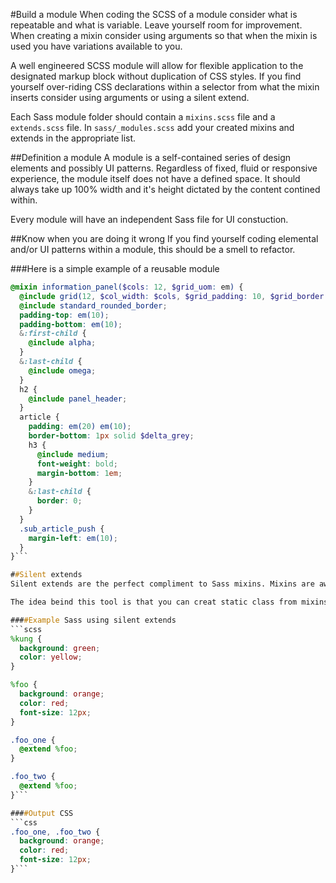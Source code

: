 #Build a module
When coding the SCSS of a module consider what is repeatable and what is variable. Leave yourself room for improvement. When creating a mixin consider using arguments so that when the mixin is used you have variations available to you.

A well engineered SCSS module will allow for flexible application to the designated markup block without duplication of CSS styles. If you find yourself over-riding CSS declarations within a selector from what the mixin inserts consider using arguments or using a silent extend. 

Each Sass module folder should contain a `mixins.scss` file and a `extends.scss` file. In `sass/_modules.scss` add your created mixins and extends in the appropriate list.

##Definition a module
A module is a self-contained series of design elements and possibly UI patterns. Regardless of fixed, fluid or responsive experience, the module itself does not have a defined space. It should always take up 100% width and it's height dictated by the content contined within. 

Every module will have an independent Sass file for UI constuction. 

##Know when you are doing it wrong
If you find yourself coding elemental and/or UI patterns within a module, this should be a smell to refactor. 

###Here is a simple example of a reusable module
```scss
@mixin information_panel($cols: 12, $grid_uom: em) {
  @include grid(12, $col_width: $cols, $grid_padding: 10, $grid_border: 1, $grid_uom: $grid_uom);
  @include standard_rounded_border;
  padding-top: em(10);
  padding-bottom: em(10);
  &:first-child {
    @include alpha;
  }
  &:last-child {
    @include omega;
  }
  h2 {
    @include panel_header;    
  }
  article {
    padding: em(20) em(10);
    border-bottom: 1px solid $delta_grey; 
    h3 {
      @include medium;
      font-weight: bold;
      margin-bottom: 1em;
    }
    &:last-child {
      border: 0;
    }
  }
  .sub_article_push {
    margin-left: em(10);
  }
}```

##Silent extends
Silent extends are the perfect compliment to Sass mixins. Mixins are awesome, but their largest fault is that they copy all the CSS into the newly created selector. This has brought on a lot of criticism of Sass. The solution, silent extends. 

The idea beind this tool is that you can creat static class from mixins and/or other CSS declarations and these new classes do not manifest themselves in the processed CSS until extended. 

####Example Sass using silent extends
```scss
%kung {
  background: green;
  color: yellow;
}

%foo {
  background: orange;
  color: red;
  font-size: 12px;
}

.foo_one {
  @extend %foo;
}

.foo_two {
  @extend %foo;
}```

####Output CSS
```css
.foo_one, .foo_two {
  background: orange;
  color: red;
  font-size: 12px;
}```













